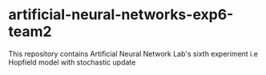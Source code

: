 # artificial-neural-networks-exp6-team2
This repository contains Artificial Neural Network Lab's sixth experiment i.e Hopfield model with stochastic update

